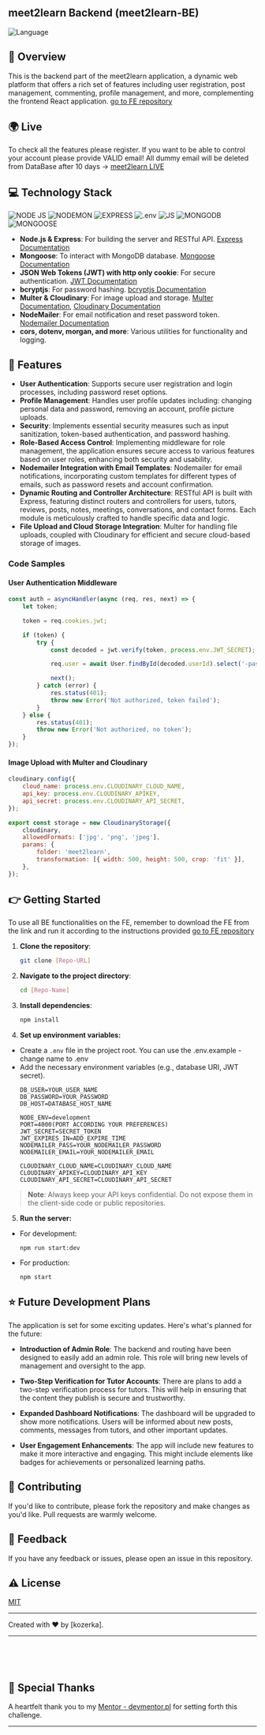 ## meet2learn Backend (meet2learn-BE)
![Language](https://img.shields.io/badge/language-EN-red)

## 📖 Overview
This is the backend part of the meet2learn application, a dynamic web platform that offers a rich set of features including user registration, post management, commenting, profile management, and more, complementing the frontend React application.  [go to FE repository](https://github.com/kozerka/meet2learn-FE)

## 🌍 Live

To check all the features please register. If you want to be able to control your account please provide VALID email! All dummy email will be deleted from DataBase after 10 days ->
[meet2learn LIVE](https://meet2learn.netlify.app/)

## 💻 Technology Stack

 ![NODE JS](https://img.shields.io/badge/Node.js-339933.svg?style=for-the-badge&logo=nodedotjs&logoColor=white)
 ![NODEMON](https://img.shields.io/badge/Nodemon-76D04B.svg?style=for-the-badge&logo=Nodemon&logoColor=white)
 ![EXPRESS](https://img.shields.io/badge/Express-000000.svg?style=for-the-badge&logo=Express&logoColor=white)
 ![.env](https://img.shields.io/badge/.ENV-ECD53F.svg?style=for-the-badge&logo=dotenv&logoColor=black)
 ![JS](https://img.shields.io/badge/JavaScript-F7DF1E.svg?style=for-the-badge&logo=JavaScript&logoColor=black) ![MONGODB](https://img.shields.io/badge/MongoDB-47A248.svg?style=for-the-badge&logo=MongoDB&logoColor=white) ![MONGOOSE](https://img.shields.io/badge/Mongoose-880000.svg?style=for-the-badge&logo=Mongoose&logoColor=white)

- **Node.js & Express**: For building the server and RESTful API. [Express Documentation](https://expressjs.com/)
- **Mongoose**: To interact with MongoDB database. [Mongoose Documentation](https://mongoosejs.com/)
- **JSON Web Tokens (JWT) with http only cookie**: For secure authentication. [JWT Documentation](https://jwt.io/)
- **bcryptjs**: For password hashing. [bcryptjs Documentation](https://www.npmjs.com/package/bcryptjs)
- **Multer & Cloudinary**: For image upload and storage. [Multer Documentation](https://www.npmjs.com/package/multer), [Cloudinary Documentation](https://cloudinary.com/documentation)
- **NodeMailer**: For email notification and reset password token. [Nodemailer Documentation](https://nodemailer.com/about/)
- **cors, dotenv, morgan, and more**: Various utilities for functionality and logging.


## 📝 Features

- **User Authentication**: Supports secure user registration and login processes, including password reset options.
- **Profile Management**: Handles user profile updates including: changing personal data and password, removing an account,  profile picture uploads.
- **Security**: Implements essential security measures such as input sanitization, token-based authentication, and password hashing.
- **Role-Based Access Control**: Implementing middleware for role management, the application ensures secure access to various features based on user roles, enhancing both security and usability.
- **Nodemailer Integration with Email Templates**: Nodemailer for email notifications, incorporating custom templates for different types of emails, such as password resets and account confirmation.
- **Dynamic Routing and Controller Architecture**: RESTful API is built with Express, featuring distinct routers and controllers for users, tutors, reviews, posts, notes, meetings, conversations, and contact forms. Each module is meticulously crafted to handle specific data and logic.
- **File Upload and Cloud Storage Integration**: Multer for handling file uploads, coupled with Cloudinary for efficient and secure cloud-based storage of images.

### Code Samples

#### User Authentication Middleware

```javascript
const auth = asyncHandler(async (req, res, next) => {
	let token;

	token = req.cookies.jwt;

	if (token) {
		try {
			const decoded = jwt.verify(token, process.env.JWT_SECRET);

			req.user = await User.findById(decoded.userId).select('-password');

			next();
		} catch (error) {
			res.status(401);
			throw new Error('Not authorized, token failed');
		}
	} else {
		res.status(401);
		throw new Error('Not authorized, no token');
	}
});
```

#### Image Upload with Multer and Cloudinary

```javascript
cloudinary.config({
	cloud_name: process.env.CLOUDINARY_CLOUD_NAME,
	api_key: process.env.CLOUDINARY_APIKEY,
	api_secret: process.env.CLOUDINARY_API_SECRET,
});

export const storage = new CloudinaryStorage({
	cloudinary,
	allowedFormats: ['jpg', 'png', 'jpeg'],
	params: {
		folder: 'meet2learn',
		transformation: [{ width: 500, height: 500, crop: 'fit' }],
	},
});

```


## 👉 Getting Started

To use all BE functionalities on the FE, remember to download the FE from the link and run it according to the instructions provided 
[go to FE repository](https://github.com/kozerka/meet2learn-FE)

1. **Clone the repository**:
   ```bash
   git clone [Repo-URL]
   ```

2. **Navigate to the project directory**:
   ```bash
   cd [Repo-Name]
   ```

3. **Install dependencies**:
   ```bash
   npm install
   ```

4. **Set up environment variables:**
- Create a `.env` file in the project root. You can use the .env.example - change name to .env 
- Add the necessary environment variables (e.g., database URI, JWT secret).
    ```
    DB_USER=YOUR_USER_NAME
    DB_PASSWORD=YOUR_PASSWORD
    DB_HOST=DATABASE_HOST_NAME

    NODE_ENV=development
    PORT=4000(PORT ACCORDING YOUR PREFERENCES)
    JWT_SECRET=SECRET_TOKEN
    JWT_EXPIRES_IN=ADD_EXPIRE_TIME
    NODEMAILER_PASS=YOUR_NODEMAILER_PASSWORD
    NODEMAILER_EMAIL=YOUR_NODEMAILER_EMAIL

    CLOUDINARY_CLOUD_NAME=CLOUDINARY_CLOUD_NAME
    CLOUDINARY_APIKEY=CLOUDINARY_API_KEY
    CLOUDINARY_API_SECRET=CLOUDINARY_API_SECRET
    ```

> **Note**: Always keep your API keys confidential. Do not expose them in the client-side code or public repositories.

5. **Run the server:**
  - For development:
    ```
    npm run start:dev
    ```
  - For production:
    ```
    npm start
    ```



## ⭐️ Future Development Plans

The application is set for some exciting updates. Here's what's planned for the future:

- **Introduction of Admin Role**: The backend and routing have been designed to easily add an admin role. This role will bring new levels of management and oversight to the app.

- **Two-Step Verification for Tutor Accounts**: There are plans to add a two-step verification process for tutors. This will help in ensuring that the content they publish is secure and trustworthy.

- **Expanded Dashboard Notifications**: The dashboard will be upgraded to show more notifications. Users will be informed about new posts, comments, messages from tutors, and other important updates.

- **User Engagement Enhancements**: The app will include new features to make it more interactive and engaging. This might include elements like badges for achievements or personalized learning paths.

## 💪 Contributing

If you'd like to contribute, please fork the repository and make changes as you'd like. Pull requests are warmly welcome.

## 💬  Feedback

If you have any feedback or issues, please open an issue in this repository.


## ⚠️ License

[MIT](https://choosealicense.com/licenses/mit/)

---

Created with ❤️ by [kozerka].

---

&nbsp;

&nbsp;

## 🙏 Special Thanks

A heartfelt thank you to my [Mentor - devmentor.pl](https://devmentor.pl/) for setting forth this challenge.

---





